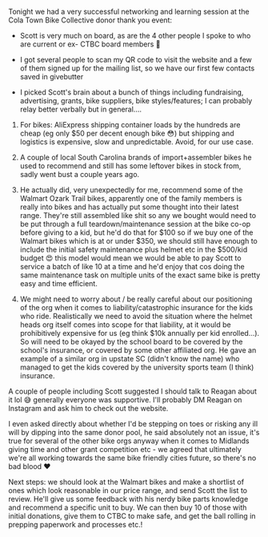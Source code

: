Tonight we had a very successful networking and learning session at the Cola Town Bike Collective donor thank you event:

- Scott is very much on board, as are the 4 other people I spoke to who are current or ex- CTBC board members 🥳

- I got several people to scan my QR code to visit the website and a few of them signed up for the mailing list, so we have our first few contacts saved in givebutter

- I picked Scott's brain about a bunch of things including fundraising, advertising, grants, bike suppliers, bike styles/features; I can probably relay better verbally but in general....

1) For bikes: AliExpress shipping container loads by the hundreds are cheap (eg only $50 per decent enough bike 😳) but shipping and logistics is expensive, slow and unpredictable. Avoid, for our use case. 

2) A couple of local South Carolina brands of import+assembler bikes he used to recommend and still has some leftover bikes in stock from, sadly went bust a couple years ago. 

3) He actually did, very unexpectedly for me, recommend some of the Walmart Ozark Trail bikes, apparently one of the family members is really into bikes and has actually put some thought into their latest range. They're still assembled like shit so any we bought would need to be put through a full teardown/maintenance session at the bike co-op before giving to a kid, but he'd do that for $100 so if we buy one of the Walmart bikes which is at or under $350, we should still have enough to include the initial safety maintenance plus helmet etc in the $500/kid budget 😍 this model would mean we would be able to pay Scott to service a batch of like 10 at a time and he'd enjoy that cos doing the same maintenance task on multiple units of the exact same bike is pretty easy and time efficient.

4) We might need to worry about / be really careful about our positioning of the org when it comes to liability/catastrophic insurance for the kids who ride. Realistically we need to avoid the situation where the helmet heads org itself comes into scope for that liability, at it would be prohibitively expensive for us (eg think $10k annually per kid enrolled...). So will need to be okayed by the school board to be covered by the school's insurance, or covered by some other affiliated org. He gave an example of a similar org in upstate SC (didn't know the name) who managed to get the kids covered by the university sports team (I think) insurance.

A couple of people including Scott suggested I should talk to Reagan about it lol 😅 generally everyone was supportive. I'll probably DM Reagan on Instagram and ask him to check out the website.

I even asked directly about whether I'd be stepping on toes or risking any ill will by dipping into the same donor pool, he said absolutely not an issue, it's true for several of the other bike orgs anyway when it comes to Midlands giving time and other grant competition etc - we agreed that ultimately we're all working towards the same bike friendly cities future, so there's no bad blood ❤️

Next steps: we should look at the Walmart bikes and make a shortlist of ones which look reasonable in our price range, and send Scott the list to review. He'll give us some feedback with his nerdy bike parts knowledge and recommend a specific unit to buy. We can then buy 10 of those with initial donations, give them to CTBC to make safe, and get the ball rolling in prepping paperwork and processes etc.!

